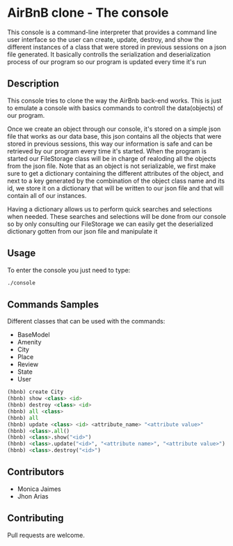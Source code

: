 # AirBnB clone - The console

This console is a command-line interpreter that provides a command line user interface so the user can create, update, destroy, and show the different instances of a class that were stored in previous sessions on a json file generated. It basically controlls the serialization and deserialization process of our program so our program is updated every time it's run

## Description

This console tries to clone the way the AirBnb back-end works. This is just to emulate a console with basics commands to controll the data(objects) of our program.

Once we create an object through our console, it's stored on a simple json file that works as our data base, this json contains all the objects that were stored in previous sessions, this way our information is safe and can be retrieved by our program every time it's started. When the program is started our FileStorage class will be in charge of realoding all the objects from the json file.
Note that as an object is not serializable, we first make sure to get a dictionary containing the different attributes of the object, and next to a key generated by the combination of the object class name and its id, we store it on a dictionary that will be written to our json file and that will contain all of our instances.

Having a dictionary allows us to perform quick searches and selections when needed. These searches and selections will be done from our console so by only consulting our FileStorage we can easily get the deserialized dictionary gotten from our json file and manipulate it

## Usage

To enter the console you just need to type:
```bash
./console
```

## Commands Samples

Different classes that can be used with the commands:  

* BaseModel
* Amenity  
* City  
* Place  
* Review  
* State  
* User  

```python
(hbnb) create City
(hbnb) show <class> <id>
(hbnb) destroy <class> <id>
(hbnb) all <class>
(hbnb) all
(hbnb) update <class> <id> <attribute_name> "<attribute value>"
(hbnb) <class>.all()
(hbnb) <class>.show("<id>")
(hbnb) <class>.update("<id>", "<attribute name>", "<attribute value>")
(hbnb) <class>.destroy("<id>")

```

## Contributors

* Monica Jaimes
* Jhon Arias

## Contributing
Pull requests are welcome.
